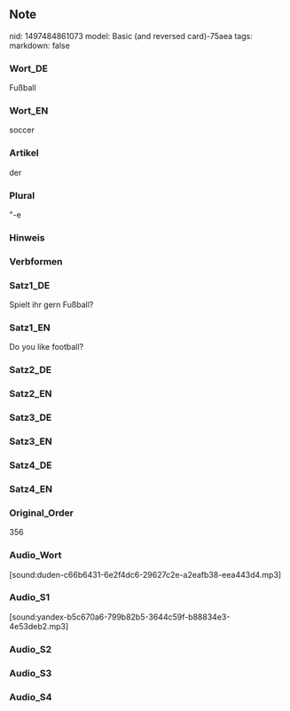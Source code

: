 ## Note
nid: 1497484861073
model: Basic (and reversed card)-75aea
tags: 
markdown: false

### Wort_DE
Fußball

### Wort_EN
soccer

### Artikel
der

### Plural
"-e

### Hinweis


### Verbformen


### Satz1_DE
Spielt ihr gern Fußball?

### Satz1_EN
Do you like football?

### Satz2_DE


### Satz2_EN


### Satz3_DE


### Satz3_EN


### Satz4_DE


### Satz4_EN


### Original_Order
356

### Audio_Wort
[sound:duden-c66b6431-6e2f4dc6-29627c2e-a2eafb38-eea443d4.mp3]

### Audio_S1
[sound:yandex-b5c670a6-799b82b5-3644c59f-b88834e3-4e53deb2.mp3]

### Audio_S2


### Audio_S3


### Audio_S4

